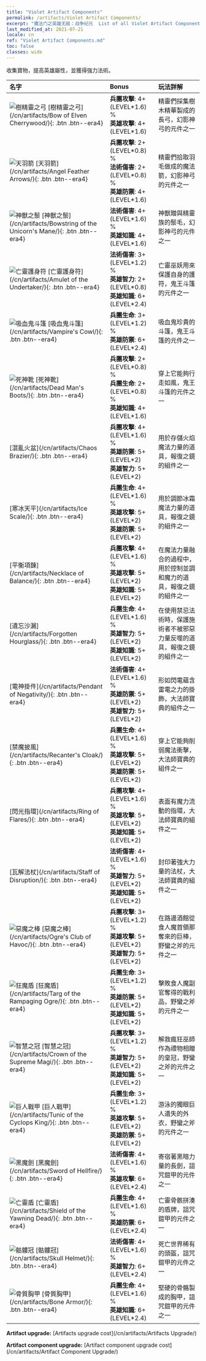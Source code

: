 ```yaml
---
title: "Violet Artifact Components"
permalink: /artifacts/Violet Artifact Components/
excerpt: "魔法门之英雄无敌：战争纪元  List of all Violet Artifact Components . 收集寶物，提高英雄屬性，並獲得強力法術。"
last_modified_at: 2021-07-21
locale: cn
ref: "Violet Artifact Components.md"
toc: false
classes: wide
---
```


  收集寶物，提高英雄屬性，並獲得強力法術。

  |     名字    |   Bonus | 玩法詳解 | 
  |:------------|:--------|:------------| 
 | ![樹精靈之弓](/images/t/artifact_40101.png) [樹精靈之弓](/cn/artifacts/Bow of Elven Cherrywood/){: .btn .btn--era4} | **兵團攻擊**: 4+(LEVEL\*1.6) %<br/>**英雄攻擊**: 4+(LEVEL\*1.6) | 精靈們採集樹木精華製成的長弓，幻影神弓的元件之一 | 
 | ![天羽箭](/images/t/artifact_40102.png) [天羽箭](/cn/artifacts/Angel Feather Arrows/){: .btn .btn--era4} | **兵團攻擊**: 2+(LEVEL\*0.8) %<br/>**法術傷害**: 2+(LEVEL\*0.8) %<br/>**英雄防禦**: 4+(LEVEL\*1.6) | 精靈們拾取羽毛做成的魔法箭，幻影神弓的元件之一 | 
 | ![神獸之鬃](/images/t/artifact_40103.png) [神獸之鬃](/cn/artifacts/Bowstring of the Unicorn's Mane/){: .btn .btn--era4} | **法術傷害**: 4+(LEVEL\*1.6) %<br/>**英雄知識**: 4+(LEVEL\*1.6) | 神獸贈與精靈族的鬃毛，幻影神弓的元件之一 | 
 | ![亡靈護身符](/images/t/artifact_40321.png) [亡靈護身符](/cn/artifacts/Amulet of the Undertaker/){: .btn .btn--era4} | **法術傷害**: 3+(LEVEL\*1.2) %<br/>**英雄智力**: 2+(LEVEL\*0.8)<br/>**英雄知識**: 6+(LEVEL\*2.4) | 亡靈巫妖用來保護自身的護符，鬼王斗篷的元件之一 | 
 | ![吸血鬼斗篷](/images/t/artifact_40322.png) [吸血鬼斗篷](/cn/artifacts/Vampire's Cowl/){: .btn .btn--era4} | **兵團生命**: 3+(LEVEL\*1.2) %<br/>**英雄防禦**: 6+(LEVEL\*2.4) | 吸血鬼珍貴的斗篷，鬼王斗篷的元件之一 | 
 | ![死神靴](/images/t/artifact_40323.png) [死神靴](/cn/artifacts/Dead Man's Boots/){: .btn .btn--era4} | **兵團攻擊**: 2+(LEVEL\*0.8) %<br/>**兵團生命**: 2+(LEVEL\*0.8) %<br/>**英雄知識**: 4+(LEVEL\*1.6) | 穿上它能夠行走如風，鬼王斗篷的元件之一 | 
 | [混亂火盆](/cn/artifacts/Chaos Brazier/){: .btn .btn--era4} | **兵團攻擊**: 4+(LEVEL\*1.6) %<br/>**英雄防禦**: 5+(LEVEL\*2)<br/>**英雄智力**: 5+(LEVEL\*2) | 用於存儲火焰魔法力量的道具，報復之鏡的組件之一 | 
 | [寒冰天平](/cn/artifacts/Ice Scale/){: .btn .btn--era4} | **兵團生命**: 4+(LEVEL\*1.6) %<br/>**英雄攻擊**: 5+(LEVEL\*2)<br/>**英雄防禦**: 5+(LEVEL\*2) | 用於調節冰霜魔法力量的道具，報復之鏡的組件之一 | 
 | [平衡項鍊](/cn/artifacts/Necklace of Balance/){: .btn .btn--era4} | **兵團攻擊**: 4+(LEVEL\*1.6) %<br/>**英雄攻擊**: 5+(LEVEL\*2)<br/>**英雄知識**: 5+(LEVEL\*2) | 在魔法力量融合的過程中，用於控制並調和魔力的道具，報復之鏡的組件之一 | 
 | [遺忘沙漏](/cn/artifacts/Forgotten Hourglass/){: .btn .btn--era4} | **兵團生命**: 4+(LEVEL\*1.6) %<br/>**英雄智力**: 5+(LEVEL\*2)<br/>**英雄知識**: 5+(LEVEL\*2) | 在使用禁忌法術時，保護施術者不被邪惡力量反噬的道具，報復之鏡的組件之一 | 
 | [電神掛件](/cn/artifacts/Pendant of Negativity/){: .btn .btn--era4} | **法術傷害**: 4+(LEVEL\*1.6) %<br/>**英雄防禦**: 5+(LEVEL\*2)<br/>**英雄智力**: 5+(LEVEL\*2) | 形如閃電蘊含雷電之力的掛飾，大法師寶典的組件之一 | 
 | [禁魔披風](/cn/artifacts/Recanter's Cloak/){: .btn .btn--era4} | **兵團生命**: 4+(LEVEL\*1.6) %<br/>**英雄攻擊**: 5+(LEVEL\*2)<br/>**英雄防禦**: 5+(LEVEL\*2) | 穿上它能夠削弱魔法衝擊，大法師寶典的組件之一 | 
 | [閃光指環](/cn/artifacts/Ring of Flares/){: .btn .btn--era4} | **兵團攻擊**: 4+(LEVEL\*1.6) %<br/>**英雄攻擊**: 5+(LEVEL\*2)<br/>**英雄知識**: 5+(LEVEL\*2) | 表面有魔力流動的指環，大法師寶典的組件之一 | 
 | [瓦解法杖](/cn/artifacts/Staff of Disruption/){: .btn .btn--era4} | **法術傷害**: 4+(LEVEL\*1.6) %<br/>**英雄智力**: 5+(LEVEL\*2)<br/>**英雄知識**: 5+(LEVEL\*2) | 封印著強大力量的法杖，大法師寶典的組件之一 | 
 | ![惡魔之棒](/images/t/artifact_40311.png) [惡魔之棒](/cn/artifacts/Ogre's Club of Havoc/){: .btn .btn--era4} | **兵團攻擊**: 3+(LEVEL\*1.2) %<br/>**英雄攻擊**: 5+(LEVEL\*2)<br/>**英雄智力**: 5+(LEVEL\*2) | 在路邊酒館從食人魔首領那奪來的巨棒，野蠻之斧的元件之一 | 
 | ![狂魔盾](/images/t/artifact_40312.png) [狂魔盾](/cn/artifacts/Targ of the Rampaging Ogre/){: .btn .btn--era4} | **兵團生命**: 3+(LEVEL\*1.2) %<br/>**英雄防禦**: 5+(LEVEL\*2)<br/>**英雄知識**: 5+(LEVEL\*2) | 擊敗食人魔副官奪得的戰利品，野蠻之斧的元件之一 | 
 | ![智慧之冠](/images/t/artifact_40313.png) [智慧之冠](/cn/artifacts/Crown of the Supreme Magi/){: .btn .btn--era4} | **兵團攻擊**: 3+(LEVEL\*1.2) %<br/>**英雄智力**: 5+(LEVEL\*2)<br/>**英雄知識**: 5+(LEVEL\*2) | 解救瘋狂巫師作為禮物相贈的皇冠，野蠻之斧的元件之一 | 
 | ![巨人戰甲](/images/t/artifact_40314.png) [巨人戰甲](/cn/artifacts/Tunic of the Cyclops King/){: .btn .btn--era4} | **兵團生命**: 3+(LEVEL\*1.2) %<br/>**英雄攻擊**: 5+(LEVEL\*2)<br/>**英雄防禦**: 5+(LEVEL\*2) | 游泳的獨眼巨人遺失的外衣，野蠻之斧的元件之一 | 
 | ![黑魔劍](/images/t/artifact_40301.png) [黑魔劍](/cn/artifacts/Sword of Hellfire/){: .btn .btn--era4} | **法術傷害**: 4+(LEVEL\*1.6) %<br/>**英雄攻擊**: 6+(LEVEL\*2.4) | 寄宿著黑暗力量的長劍，詛咒鎧甲的元件之一 | 
 | ![亡靈盾](/images/t/artifact_40302.png) [亡靈盾](/cn/artifacts/Shield of the Yawning Dead/){: .btn .btn--era4} | **兵團生命**: 4+(LEVEL\*1.6) %<br/>**英雄防禦**: 6+(LEVEL\*2.4) | 亡靈骨骸拼湊的盾牌，詛咒鎧甲的元件之一 | 
 | ![骷髏冠](/images/t/artifact_40303.png) [骷髏冠](/cn/artifacts/Skull Helmet/){: .btn .btn--era4} | **法術傷害**: 4+(LEVEL\*1.6) %<br/>**英雄智力**: 6+(LEVEL\*2.4) | 死亡世界稀有的頭盔，詛咒鎧甲的元件之一 | 
 | ![骨質胸甲](/images/t/artifact_40304.png) [骨質胸甲](/cn/artifacts/Bone Armor/){: .btn .btn--era4} | **兵團生命**: 4+(LEVEL\*1.6) %<br/>**英雄知識**: 6+(LEVEL\*2.4) | 堅硬的骨骼製成的胸甲，詛咒鎧甲的元件之一 | 


  **Artifact upgrade:** [Artifacts upgrade cost](/cn/artifacts/Artifacts Upgrade/)

 **Artifact component upgrade:** [Artifact component upgrade cost](/cn/artifacts/Artifact Component Upgrade/)

